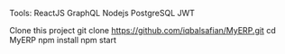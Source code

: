 Tools:
    ReactJS
    GraphQL
    Nodejs
    PostgreSQL
    JWT

Clone this project
    git clone https://github.com/iqbalsafian/MyERP.git
    cd MyERP
    npm install
    npm start

